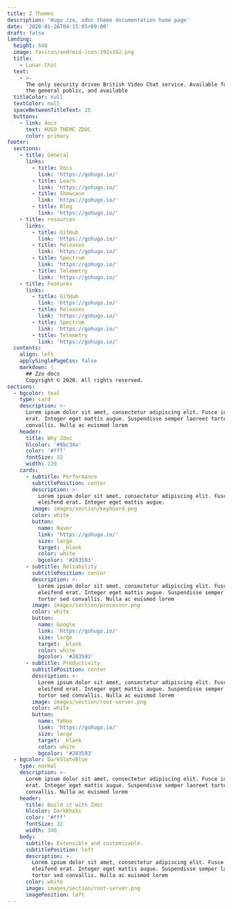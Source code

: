 ```yaml
---
title: Z Themes
description: 'Hugo zzo, zdoc theme documentation home page'
date: '2020-01-26T04:15:05+09:00'
draft: false
landing:
  height: 500
  image: favicon/android-icon-192x192.png
  title:
    - Lunar Chat
  text:
    - >-
      The only security driven British Video Chat service. Available for free to
      the general public, and available 
  titleColor: null
  textColor: null
  spaceBetweenTitleText: 25
  buttons:
    - link: docs
      text: HUGO THEME ZDOC
      color: primary
footer:
  sections:
    - title: General
      links:
        - title: Docs
          link: 'https://gohugo.io/'
        - title: Learn
          link: 'https://gohugo.io/'
        - title: Showcase
          link: 'https://gohugo.io/'
        - title: Blog
          link: 'https://gohugo.io/'
    - title: resources
      links:
        - title: GitHub
          link: 'https://gohugo.io/'
        - title: Releases
          link: 'https://gohugo.io/'
        - title: Spectrum
          link: 'https://gohugo.io/'
        - title: Telemetry
          link: 'https://gohugo.io/'
    - title: Features
      links:
        - title: GitHub
          link: 'https://gohugo.io/'
        - title: Releases
          link: 'https://gohugo.io/'
        - title: Spectrum
          link: 'https://gohugo.io/'
        - title: Telemetry
          link: 'https://gohugo.io/'
  contents:
    align: left
    applySinglePageCss: false
    markdown: |
      ## Zzo docs
      Copyright © 2020. All rights reserved.
sections:
  - bgcolor: teal
    type: card
    description: >-
      Lorem ipsum dolor sit amet, consectetur adipiscing elit. Fusce id eleifend
      erat. Integer eget mattis augue. Suspendisse semper laoreet tortor sed
      convallis. Nulla ac euismod lorem
    header:
      title: Why Zdoc
      hlcolor: '#8bc34a'
      color: '#fff'
      fontSize: 32
      width: 220
    cards:
      - subtitle: Performance
        subtitlePosition: center
        description: >-
          Lorem ipsum dolor sit amet, consectetur adipiscing elit. Fusce id
          eleifend erat. Integer eget mattis augue.
        image: images/section/keyboard.png
        color: white
        button:
          name: Naver
          link: 'https://gohugo.io/'
          size: large
          target: _blank
          color: white
          bgcolor: '#283593'
      - subtitle: Reliability
        subtitlePosition: center
        description: >-
          Lorem ipsum dolor sit amet, consectetur adipiscing elit. Fusce id
          eleifend erat. Integer eget mattis augue. Suspendisse semper laoreet
          tortor sed convallis. Nulla ac euismod lorem
        image: images/section/processor.png
        color: white
        button:
          name: Google
          link: 'https://gohugo.io/'
          size: large
          target: _blank
          color: white
          bgcolor: '#283593'
      - subtitle: Productivity
        subtitlePosition: center
        description: >-
          Lorem ipsum dolor sit amet, consectetur adipiscing elit. Fusce id
          eleifend erat. Integer eget mattis augue. Suspendisse semper laoreet
          tortor sed convallis. Nulla ac euismod lorem
        image: images/section/root-server.png
        color: white
        button:
          name: Yahoo
          link: 'https://gohugo.io/'
          size: large
          target: _blank
          color: white
          bgcolor: '#283593'
  - bgcolor: DarkSlateBlue
    type: normal
    description: >-
      Lorem ipsum dolor sit amet, consectetur adipiscing elit. Fusce id eleifend
      erat. Integer eget mattis augue. Suspendisse semper laoreet tortor sed
      convallis. Nulla ac euismod lorem
    header:
      title: Build it with Zdoc
      hlcolor: DarkKhaki
      color: '#fff'
      fontSize: 32
      width: 340
    body:
      subtitle: Extensible and customizable.
      subtitlePosition: left
      description: >-
        Lorem ipsum dolor sit amet, consectetur adipiscing elit. Fusce id
        eleifend erat. Integer eget mattis augue. Suspendisse semper laoreet
        tortor sed convallis. Nulla ac euismod lorem
      color: white
      image: images/section/root-server.png
      imagePosition: left
---
```


